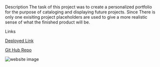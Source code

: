 Description
The task of this project was to create a personalized portfolio for the purpose of cataloging and displaying future projects. Since There is only one exisiting project placeholders are used to give a more realistic sense of what the finished product will be.

Links



[Deployed Link](https://mus-ali1.github.io/Advanced-CSS-Profile/)

[Git Hub Repo](https://github.com/mus-ali1/Advanced-CSS-Profile)

![website image]()